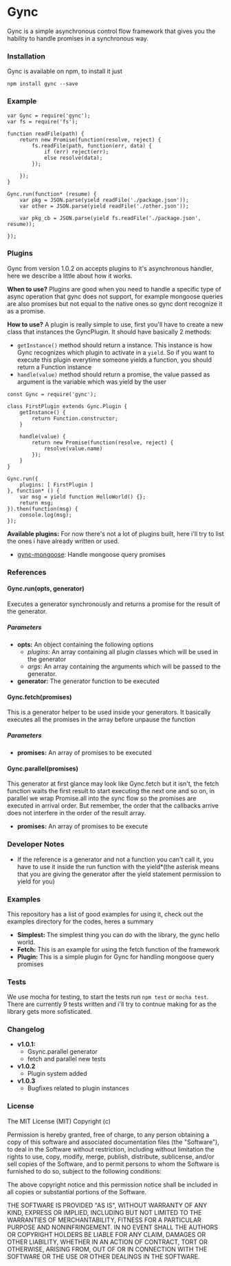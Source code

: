 # Gync

Gync is a simple asynchronous control flow framework that
gives you the hability to handle promises in a synchronous way.

### Installation

Gync is available on npm, to install it just

```
npm install gync --save
```

### Example

```
var Gync = require('gync');
var fs = require('fs');

function readFile(path) {
    return new Promise(function(resolve, reject) {
        fs.readFile(path, function(err, data) {
            if (err) reject(err);
            else resolve(data);
        });

    });
}

Gync.run(function* (resume) {
    var pkg = JSON.parse(yield readFile('./package.json'));
    var other = JSON.parse(yield readFile('./other.json'));

    var pkg_cb = JSON.parse(yield fs.readFile('./package.json', resume));

});
```

### Plugins
Gync from version 1.0.2 on accepts plugins to it's asynchronous
handler, here we describe a little about how it works.

**When to use?** Plugins are good when you need to handle a
specific type of async operation that gync does not support,
for example mongoose queries are also promises but not equal
to the native ones so gync dont recognize it as a promise.

**How to use?** A plugin is really simple to use, first you'll
have to create a new class that instances the GyncPlugin.
It should have basically 2 methods:
* `getInstance()` method should return a instance. This instance
is how Gync recognizes which plugin to activate in a `yield`.
So if you want to execute this plugin everytime someone yields
a function, you should return a Function instance
* `handle(value)` method should return a promise, the value
passed as argument is the variable which was yield by the user

```
const Gync = require('gync');

class FirstPlugin extends Gync.Plugin {
    getInstance() {
        return Function.constructor;
    }

    handle(value) {
        return new Promise(function(resolve, reject) {
            resolve(value.name)
        });
    }
}

Gync.run({
    plugins: [ FirstPlugin ]
}, function* () {
    var msg = yield function HelloWorld() {};
    return msg;
}).then(function(msg) {
    console.log(msg);
});
```

**Available plugins:**  For now there's not a lot of 
plugins built, here i'll try to list the ones i have
already written or used.

* [gync-mongoose](https://github.com/jmbrito01/gync-mongoose): Handle
mongoose query promises

### References

#### Gync.run(opts, generator)
Executes a generator synchronously and returns a promise for
the result of the generator.

##### Parameters
* **opts:** An object containing the following options
    * _plugins_: An array containing all plugin classes
    which will be used in the generator
    * _args_: An array containing the arguments which will
    be passed to the generator.
* **generator:** The generator function to be executed

#### Gync.fetch(promises)
This is a generator helper to be used inside your generators.
It basically executes all the promises in the array before
unpause the function

##### Parameters
* **promises:** An array of promises to be executed

#### Gync.parallel(promises)
This generator at first glance may look like Gync.fetch
 but it isn't, the fetch function waits the first result
 to start executing the next one and so on, in parallel
 we wrap Promise.all into the sync flow so the promises are
 executed in arrival order. But remember, the order that the
 callbacks arrive does not interfere in the order of the result
 array.

* **promises:** An array of promises to be execute

### Developer Notes

* If the reference is a generator and not a function
you can't call it, you have to use it inside the run function
with the yield*(the asterisk means that you are giving the
generator after the yield statement permission to yield
for you)


### Examples
This repository has a list of good examples for using it,
check out the examples directory for the codes, heres a summary

* **Simplest:** The simplest thing you can do with the library,
the gync hello world.
* **Fetch:** This is an example for using the fetch function
of the framework
* **Plugin:** This is a simple plugin for Gync for handling mongoose
query promises

### Tests
We use mocha for testing, to start the tests run `npm test` or
`mocha test`. There are currently 9 tests written and i'll try to contnue making for as the
library gets more sofisticated.

### Changelog
* **v1.0.1:**
    * Gsync.parallel generator
    * fetch and parallel new tests
* **v1.0.2**
    * Plugin system added
* **v1.0.3**
    * Bugfixes related to plugin instances



### License

The MIT License (MIT)
Copyright (c) <year> <copyright holders>

Permission is hereby granted, free of charge, to any person obtaining a copy of this software and associated documentation files (the "Software"), to deal in the Software without restriction, including without limitation the rights to use, copy, modify, merge, publish, distribute, sublicense, and/or sell copies of the Software, and to permit persons to whom the Software is furnished to do so, subject to the following conditions:

The above copyright notice and this permission notice shall be included in all copies or substantial portions of the Software.

THE SOFTWARE IS PROVIDED "AS IS", WITHOUT WARRANTY OF ANY KIND, EXPRESS OR IMPLIED, INCLUDING BUT NOT LIMITED TO THE WARRANTIES OF MERCHANTABILITY, FITNESS FOR A PARTICULAR PURPOSE AND NONINFRINGEMENT. IN NO EVENT SHALL THE AUTHORS OR COPYRIGHT HOLDERS BE LIABLE FOR ANY CLAIM, DAMAGES OR OTHER LIABILITY, WHETHER IN AN ACTION OF CONTRACT, TORT OR OTHERWISE, ARISING FROM, OUT OF OR IN CONNECTION WITH THE SOFTWARE OR THE USE OR OTHER DEALINGS IN THE SOFTWARE.